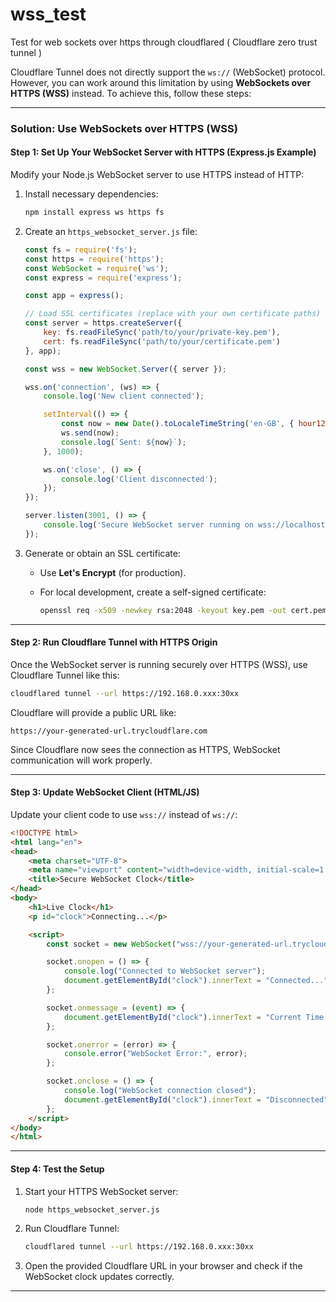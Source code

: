 # wss_test
Test for web sockets over https through cloudflared ( Cloudflare zero trust tunnel )

Cloudflare Tunnel does not directly support the `ws://` (WebSocket) protocol. However, you can work around this limitation by using **WebSockets over HTTPS (WSS)** instead. To achieve this, follow these steps:

---

### **Solution: Use WebSockets over HTTPS (WSS)**

#### **Step 1: Set Up Your WebSocket Server with HTTPS (Express.js Example)**

Modify your Node.js WebSocket server to use HTTPS instead of HTTP:

1. Install necessary dependencies:

   ```bash
   npm install express ws https fs
   ```

2. Create an `https_websocket_server.js` file:

   ```javascript
   const fs = require('fs');
   const https = require('https');
   const WebSocket = require('ws');
   const express = require('express');

   const app = express();

   // Load SSL certificates (replace with your own certificate paths)
   const server = https.createServer({
       key: fs.readFileSync('path/to/your/private-key.pem'),
       cert: fs.readFileSync('path/to/your/certificate.pem')
   }, app);

   const wss = new WebSocket.Server({ server });

   wss.on('connection', (ws) => {
       console.log('New client connected');

       setInterval(() => {
           const now = new Date().toLocaleTimeString('en-GB', { hour12: false });
           ws.send(now);
           console.log(`Sent: ${now}`);
       }, 1000);

       ws.on('close', () => {
           console.log('Client disconnected');
       });
   });

   server.listen(3001, () => {
       console.log('Secure WebSocket server running on wss://localhost:3001');
   });
   ```

3. Generate or obtain an SSL certificate:

   - Use **Let's Encrypt** (for production).
   - For local development, create a self-signed certificate:

     ```bash
     openssl req -x509 -newkey rsa:2048 -keyout key.pem -out cert.pem -days 365 -nodes
     ```

---

#### **Step 2: Run Cloudflare Tunnel with HTTPS Origin**

Once the WebSocket server is running securely over HTTPS (WSS), use Cloudflare Tunnel like this:

```bash
cloudflared tunnel --url https://192.168.0.xxx:30xx
```

Cloudflare will provide a public URL like:

```
https://your-generated-url.trycloudflare.com
```

Since Cloudflare now sees the connection as HTTPS, WebSocket communication will work properly.

---

#### **Step 3: Update WebSocket Client (HTML/JS)**

Update your client code to use `wss://` instead of `ws://`:

```html
<!DOCTYPE html>
<html lang="en">
<head>
    <meta charset="UTF-8">
    <meta name="viewport" content="width=device-width, initial-scale=1.0">
    <title>Secure WebSocket Clock</title>
</head>
<body>
    <h1>Live Clock</h1>
    <p id="clock">Connecting...</p>

    <script>
        const socket = new WebSocket("wss://your-generated-url.trycloudflare.com");

        socket.onopen = () => {
            console.log("Connected to WebSocket server");
            document.getElementById("clock").innerText = "Connected...";
        };

        socket.onmessage = (event) => {
            document.getElementById("clock").innerText = "Current Time: " + event.data;
        };

        socket.onerror = (error) => {
            console.error("WebSocket Error:", error);
        };

        socket.onclose = () => {
            console.log("WebSocket connection closed");
            document.getElementById("clock").innerText = "Disconnected";
        };
    </script>
</body>
</html>
```

---

#### **Step 4: Test the Setup**

1. Start your HTTPS WebSocket server:  
   ```bash
   node https_websocket_server.js
   ```

2. Run Cloudflare Tunnel:  
   ```bash
   cloudflared tunnel --url https://192.168.0.xxx:30xx
   ```

3. Open the provided Cloudflare URL in your browser and check if the WebSocket clock updates correctly.

---
